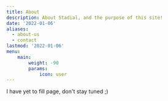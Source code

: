 ```yaml
---
title: About
description: About Stadial, and the purpose of this site!
date: '2022-01-06'
aliases:
  - about-us
  - contact
lastmod: '2022-01-06'
menu:
    main: 
        weight: -90
        params:
            icon: user
---
```



I have yet to fill page, don't stay tuned ;)
